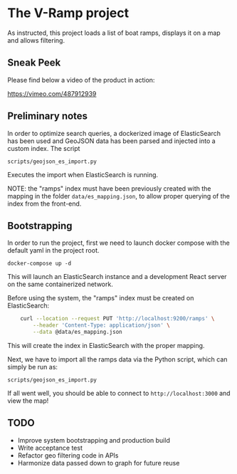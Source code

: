 # The V-Ramp project

As instructed, this project loads a list of boat ramps, displays it on a map and allows filtering.

## Sneak Peek

Please find below a video of the product in action:

https://vimeo.com/487912939

## Preliminary notes

In order to optimize search queries, a dockerized image of ElasticSearch has been used and
GeoJSON data has been parsed and injected into a custom index. The script

`scripts/geojson_es_import.py`

Executes the import when ElasticSearch is running.

NOTE: the "ramps" index must have been previously created with the mapping in the folder `data/es_mapping.json`,
to allow proper querying of the index from the front-end.

## Bootstrapping

In order to run the project, first we need to launch docker compose with the default yaml in the project root.

`docker-compose up -d`

This will launch an ElasticSearch instance and a development React server on the same containerized network.

Before using the system, the "ramps" index must be created on ElasticSearch:

```bash
    curl --location --request PUT 'http://localhost:9200/ramps' \
        --header 'Content-Type: application/json' \
        --data @data/es_mapping.json
```

This will create the index in ElasticSearch with the proper mapping.

Next, we have to import all the ramps data via the Python script, which can simply be run as:

`scripts/geojson_es_import.py`

If all went well, you should be able to connect to `http://localhost:3000` and view the map!

## TODO
- Improve system bootstrapping and production build
- Write acceptance test
- Refactor geo filtering code in APIs
- Harmonize data passed down to graph for future reuse
